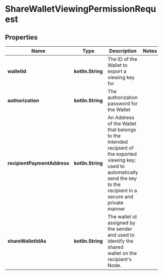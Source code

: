 
# ShareWalletViewingPermissionRequest

## Properties
Name | Type | Description | Notes
------------ | ------------- | ------------- | -------------
**walletId** | **kotlin.String** | The ID of the Wallet to export a viewing key for | 
**authorization** | **kotlin.String** | The authorization password for the Wallet | 
**recipientPaymentAddress** | **kotlin.String** | An Address of the Wallet that belongs to the intended recipient of the exported viewing key; used to automatically send the key to the recipient in a secure and private manner | 
**shareWalletIdAs** | **kotlin.String** | The wallet id assigned by the sender and used to identify the shared wallet on the recipient&#39;s Node. | 



